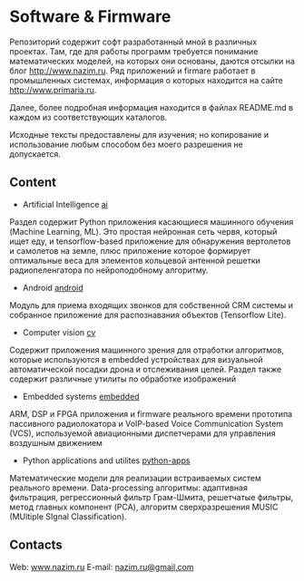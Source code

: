 
# Software & Firmware

Репозиторий содержит софт разработанный мной в различных проектах. Там, где для работы программ требуется понимание математических моделей, на которых они основаны, даются отсылки на блог http://www.nazim.ru. Ряд приложений и firmare работает в промышленных системах, информация о которых находится на сайте http://www.primaria.ru.

Далее, более подробная информация находится в файлах README.md в каждом из соответствующих каталогов.

Исходные тексты предоставлены для изучения; но копирование и использование любым способом без моего разрешения не допускается.

## Content

* Artificial Intelligence [ai](ai)

Раздел содержит Python приложения касающиеся машинного обучения (Machine Learning, ML). Это простая нейронная сеть червя, который ищет еду, и tensorflow-based приложение для обнаружения вертолетов и самолетов на земле, плюс приложение которое формирует оптимальные веса для элементов кольцевой антенной решетки радиопеленгатора по нейроподобному алгоритму.

* Android [android](android)

Модуль для приема входящих звонков для собственной CRM системы и собранное приложение для распознавания объектов (Tensorflow Lite).

* Computer vision [cv](cv)

Содержит приложения машинного зрения для отработки алгоритмов, которые используются в embedded устройствах для визуальной автоматической посадки дрона и отслеживания целей. Раздел также содержит различные утилиты по обработке изображений

* Embedded systems [embedded](embedded)

ARM, DSP и FPGA приложения и firmware реального времени прототипа пассивного радиолокатора и VoIP-based Voice Communication System (VCS), используемой авиационными диспетчерами для управления воздушным движением

* Python applications and utilites [python-apps](python-apps)

Математические модели для реализации встраиваемых систем реального времени. Data-processing алгоритмы: адаптивная фильтрация, регрессионный фильтр Грам-Шмита, решетчатые фильтры, метод главных компонент (PCA), алгоритм сверхразрешения MUSIC (MUltiple SIgnal Classification).

## Contacts

Web: www.nazim.ru
E-mail: nazim.ru@gmail.com
